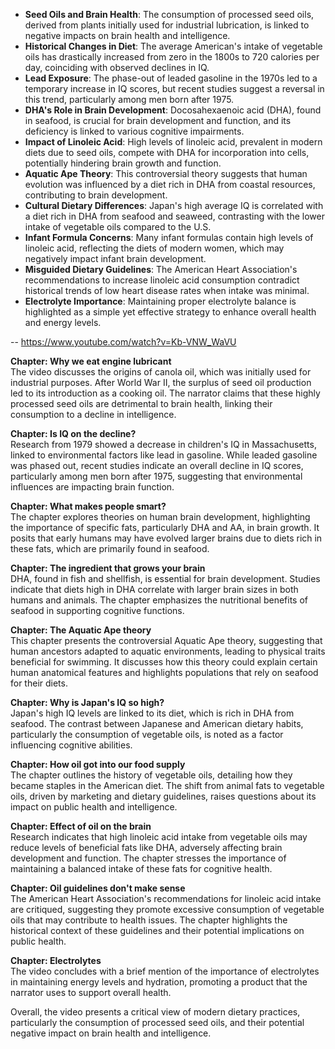 - **Seed Oils and Brain Health**: The consumption of processed seed oils, derived from plants initially used for industrial lubrication, is linked to negative impacts on brain health and intelligence.
- **Historical Changes in Diet**: The average American's intake of vegetable oils has drastically increased from zero in the 1800s to 720 calories per day, coinciding with observed declines in IQ.
- **Lead Exposure**: The phase-out of leaded gasoline in the 1970s led to a temporary increase in IQ scores, but recent studies suggest a reversal in this trend, particularly among men born after 1975.
- **DHA's Role in Brain Development**: Docosahexaenoic acid (DHA), found in seafood, is crucial for brain development and function, and its deficiency is linked to various cognitive impairments.
- **Impact of Linoleic Acid**: High levels of linoleic acid, prevalent in modern diets due to seed oils, compete with DHA for incorporation into cells, potentially hindering brain growth and function.
- **Aquatic Ape Theory**: This controversial theory suggests that human evolution was influenced by a diet rich in DHA from coastal resources, contributing to brain development.
- **Cultural Dietary Differences**: Japan's high average IQ is correlated with a diet rich in DHA from seafood and seaweed, contrasting with the lower intake of vegetable oils compared to the U.S.
- **Infant Formula Concerns**: Many infant formulas contain high levels of linoleic acid, reflecting the diets of modern women, which may negatively impact infant brain development.
- **Misguided Dietary Guidelines**: The American Heart Association's recommendations to increase linoleic acid consumption contradict historical trends of low heart disease rates when intake was minimal.
- **Electrolyte Importance**: Maintaining proper electrolyte balance is highlighted as a simple yet effective strategy to enhance overall health and energy levels.

-- https://www.youtube.com/watch?v=Kb-VNW_WaVU

****Chapter:** Why we eat engine lubricant**  
The video discusses the origins of canola oil, which was initially used for industrial purposes. After World War II, the surplus of seed oil production led to its introduction as a cooking oil. The narrator claims that these highly processed seed oils are detrimental to brain health, linking their consumption to a decline in intelligence.

****Chapter:** Is IQ on the decline?**  
Research from 1979 showed a decrease in children's IQ in Massachusetts, linked to environmental factors like lead in gasoline. While leaded gasoline was phased out, recent studies indicate an overall decline in IQ scores, particularly among men born after 1975, suggesting that environmental influences are impacting brain function.

****Chapter:** What makes people smart?**  
The chapter explores theories on human brain development, highlighting the importance of specific fats, particularly DHA and AA, in brain growth. It posits that early humans may have evolved larger brains due to diets rich in these fats, which are primarily found in seafood.

****Chapter:** The ingredient that grows your brain**  
DHA, found in fish and shellfish, is essential for brain development. Studies indicate that diets high in DHA correlate with larger brain sizes in both humans and animals. The chapter emphasizes the nutritional benefits of seafood in supporting cognitive functions.

****Chapter:** The Aquatic Ape theory**  
This chapter presents the controversial Aquatic Ape theory, suggesting that human ancestors adapted to aquatic environments, leading to physical traits beneficial for swimming. It discusses how this theory could explain certain human anatomical features and highlights populations that rely on seafood for their diets.

****Chapter:** Why is Japan's IQ so high?**  
Japan's high IQ levels are linked to its diet, which is rich in DHA from seafood. The contrast between Japanese and American dietary habits, particularly the consumption of vegetable oils, is noted as a factor influencing cognitive abilities.

****Chapter:** How oil got into our food supply**  
The chapter outlines the history of vegetable oils, detailing how they became staples in the American diet. The shift from animal fats to vegetable oils, driven by marketing and dietary guidelines, raises questions about its impact on public health and intelligence.

****Chapter:** Effect of oil on the brain**  
Research indicates that high linoleic acid intake from vegetable oils may reduce levels of beneficial fats like DHA, adversely affecting brain development and function. The chapter stresses the importance of maintaining a balanced intake of these fats for cognitive health.

****Chapter:** Oil guidelines don't make sense**  
The American Heart Association's recommendations for linoleic acid intake are critiqued, suggesting they promote excessive consumption of vegetable oils that may contribute to health issues. The chapter highlights the historical context of these guidelines and their potential implications on public health.

****Chapter:** Electrolytes**  
The video concludes with a brief mention of the importance of electrolytes in maintaining energy levels and hydration, promoting a product that the narrator uses to support overall health. 

Overall, the video presents a critical view of modern dietary practices, particularly the consumption of processed seed oils, and their potential negative impact on brain health and intelligence.

